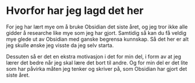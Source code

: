 # Hvorfor har jeg lagd det her

For jeg har lært mye om å bruke Obsidian det siste året, og jeg tror ikke alle gidder å researche like mye som jeg har gjort. Samtidig så kan du få veldig mye glede ut av Obsidian med ganske begrensa kunnskap. Så det her er alt jeg skulle ønske jeg visste da jeg selv starta.

Dessuten så er det en ekstra motivasjon i det for min del, i form av at jeg lærer det bedre når jeg skal lære det bort til andre. Og for min del er det lite som har påvirka måten jeg tenker og skriver på, som Obsidian har gjort det siste året.